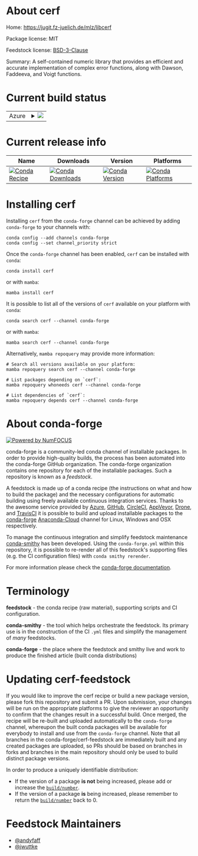 About cerf
==========

Home: https://jugit.fz-juelich.de/mlz/libcerf

Package license: MIT

Feedstock license: [BSD-3-Clause](https://github.com/conda-forge/cerf-feedstock/blob/main/LICENSE.txt)

Summary: A self-contained numeric library that provides an efficient and accurate implementation of complex error functions, along with Dawson, Faddeeva, and Voigt functions.

Current build status
====================


<table>
    
  <tr>
    <td>Azure</td>
    <td>
      <details>
        <summary>
          <a href="https://dev.azure.com/conda-forge/feedstock-builds/_build/latest?definitionId=13232&branchName=main">
            <img src="https://dev.azure.com/conda-forge/feedstock-builds/_apis/build/status/cerf-feedstock?branchName=main">
          </a>
        </summary>
        <table>
          <thead><tr><th>Variant</th><th>Status</th></tr></thead>
          <tbody><tr>
              <td>linux_64</td>
              <td>
                <a href="https://dev.azure.com/conda-forge/feedstock-builds/_build/latest?definitionId=13232&branchName=main">
                  <img src="https://dev.azure.com/conda-forge/feedstock-builds/_apis/build/status/cerf-feedstock?branchName=main&jobName=linux&configuration=linux%20linux_64_" alt="variant">
                </a>
              </td>
            </tr><tr>
              <td>osx_64</td>
              <td>
                <a href="https://dev.azure.com/conda-forge/feedstock-builds/_build/latest?definitionId=13232&branchName=main">
                  <img src="https://dev.azure.com/conda-forge/feedstock-builds/_apis/build/status/cerf-feedstock?branchName=main&jobName=osx&configuration=osx%20osx_64_" alt="variant">
                </a>
              </td>
            </tr>
          </tbody>
        </table>
      </details>
    </td>
  </tr>
</table>

Current release info
====================

| Name | Downloads | Version | Platforms |
| --- | --- | --- | --- |
| [![Conda Recipe](https://img.shields.io/badge/recipe-cerf-green.svg)](https://anaconda.org/conda-forge/cerf) | [![Conda Downloads](https://img.shields.io/conda/dn/conda-forge/cerf.svg)](https://anaconda.org/conda-forge/cerf) | [![Conda Version](https://img.shields.io/conda/vn/conda-forge/cerf.svg)](https://anaconda.org/conda-forge/cerf) | [![Conda Platforms](https://img.shields.io/conda/pn/conda-forge/cerf.svg)](https://anaconda.org/conda-forge/cerf) |

Installing cerf
===============

Installing `cerf` from the `conda-forge` channel can be achieved by adding `conda-forge` to your channels with:

```
conda config --add channels conda-forge
conda config --set channel_priority strict
```

Once the `conda-forge` channel has been enabled, `cerf` can be installed with `conda`:

```
conda install cerf
```

or with `mamba`:

```
mamba install cerf
```

It is possible to list all of the versions of `cerf` available on your platform with `conda`:

```
conda search cerf --channel conda-forge
```

or with `mamba`:

```
mamba search cerf --channel conda-forge
```

Alternatively, `mamba repoquery` may provide more information:

```
# Search all versions available on your platform:
mamba repoquery search cerf --channel conda-forge

# List packages depending on `cerf`:
mamba repoquery whoneeds cerf --channel conda-forge

# List dependencies of `cerf`:
mamba repoquery depends cerf --channel conda-forge
```


About conda-forge
=================

[![Powered by
NumFOCUS](https://img.shields.io/badge/powered%20by-NumFOCUS-orange.svg?style=flat&colorA=E1523D&colorB=007D8A)](https://numfocus.org)

conda-forge is a community-led conda channel of installable packages.
In order to provide high-quality builds, the process has been automated into the
conda-forge GitHub organization. The conda-forge organization contains one repository
for each of the installable packages. Such a repository is known as a *feedstock*.

A feedstock is made up of a conda recipe (the instructions on what and how to build
the package) and the necessary configurations for automatic building using freely
available continuous integration services. Thanks to the awesome service provided by
[Azure](https://azure.microsoft.com/en-us/services/devops/), [GitHub](https://github.com/),
[CircleCI](https://circleci.com/), [AppVeyor](https://www.appveyor.com/),
[Drone](https://cloud.drone.io/welcome), and [TravisCI](https://travis-ci.com/)
it is possible to build and upload installable packages to the
[conda-forge](https://anaconda.org/conda-forge) [Anaconda-Cloud](https://anaconda.org/)
channel for Linux, Windows and OSX respectively.

To manage the continuous integration and simplify feedstock maintenance
[conda-smithy](https://github.com/conda-forge/conda-smithy) has been developed.
Using the ``conda-forge.yml`` within this repository, it is possible to re-render all of
this feedstock's supporting files (e.g. the CI configuration files) with ``conda smithy rerender``.

For more information please check the [conda-forge documentation](https://conda-forge.org/docs/).

Terminology
===========

**feedstock** - the conda recipe (raw material), supporting scripts and CI configuration.

**conda-smithy** - the tool which helps orchestrate the feedstock.
                   Its primary use is in the construction of the CI ``.yml`` files
                   and simplify the management of *many* feedstocks.

**conda-forge** - the place where the feedstock and smithy live and work to
                  produce the finished article (built conda distributions)


Updating cerf-feedstock
=======================

If you would like to improve the cerf recipe or build a new
package version, please fork this repository and submit a PR. Upon submission,
your changes will be run on the appropriate platforms to give the reviewer an
opportunity to confirm that the changes result in a successful build. Once
merged, the recipe will be re-built and uploaded automatically to the
`conda-forge` channel, whereupon the built conda packages will be available for
everybody to install and use from the `conda-forge` channel.
Note that all branches in the conda-forge/cerf-feedstock are
immediately built and any created packages are uploaded, so PRs should be based
on branches in forks and branches in the main repository should only be used to
build distinct package versions.

In order to produce a uniquely identifiable distribution:
 * If the version of a package **is not** being increased, please add or increase
   the [``build/number``](https://docs.conda.io/projects/conda-build/en/latest/resources/define-metadata.html#build-number-and-string).
 * If the version of a package **is** being increased, please remember to return
   the [``build/number``](https://docs.conda.io/projects/conda-build/en/latest/resources/define-metadata.html#build-number-and-string)
   back to 0.

Feedstock Maintainers
=====================

* [@andyfaff](https://github.com/andyfaff/)
* [@jwuttke](https://github.com/jwuttke/)

